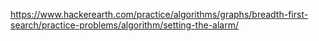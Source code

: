 https://www.hackerearth.com/practice/algorithms/graphs/breadth-first-search/practice-problems/algorithm/setting-the-alarm/
